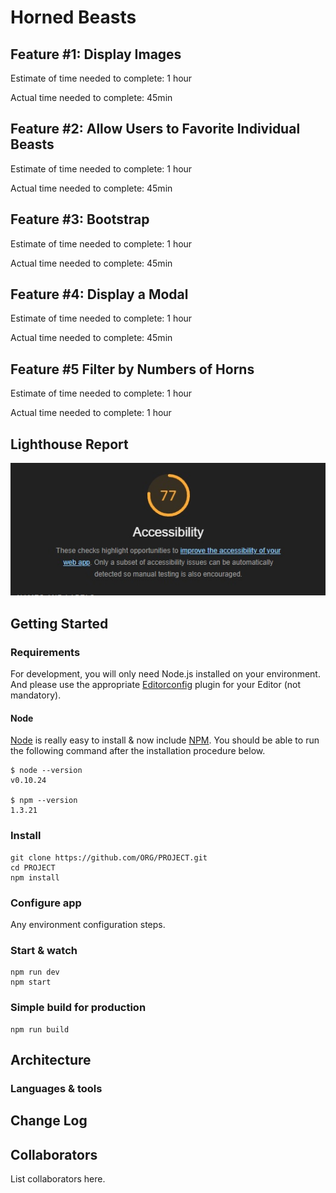 # Horned Beasts

## Feature #1: Display Images

Estimate of time needed to complete: 1 hour

Actual time needed to complete: 45min

## Feature #2: Allow Users to Favorite Individual Beasts

Estimate of time needed to complete: 1 hour

Actual time needed to complete: 45min

## Feature #3: Bootstrap

Estimate of time needed to complete: 1 hour

Actual time needed to complete: 45min

## Feature #4: Display a Modal

Estimate of time needed to complete: 1 hour

Actual time needed to complete: 45min

## Feature #5 Filter by Numbers of Horns

Estimate of time needed to complete: 1 hour

Actual time needed to complete: 1 hour

## Lighthouse Report

![Lighthouse Report](<Lighthouse report.jpg>)

## Getting Started

### Requirements

For development, you will only need Node.js installed on your environment.
And please use the appropriate [Editorconfig](http://editorconfig.org/) plugin for your Editor (not mandatory).

#### Node

[Node](http://nodejs.org/) is really easy to install & now include [NPM](https://npmjs.org/).
You should be able to run the following command after the installation procedure
below.

    $ node --version
    v0.10.24

    $ npm --version
    1.3.21

### Install

    git clone https://github.com/ORG/PROJECT.git
    cd PROJECT
    npm install

### Configure app

Any environment configuration steps.

### Start & watch

    npm run dev
    npm start

### Simple build for production

    npm run build

## Architecture

### Languages & tools

## Change Log

## Collaborators

List collaborators here.